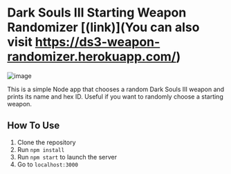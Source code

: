# Dark Souls III Starting Weapon Randomizer [(link)](You can also visit https://ds3-weapon-randomizer.herokuapp.com/)

![image](https://github.com/srogee/ds3-starting-weapon-randomizer/assets/5308539/4b6c39aa-a946-450d-ba98-951cf13ec399)

This is a simple Node app that chooses a random Dark Souls III weapon and prints its name and hex ID. Useful if you want to randomly choose a starting weapon.

## How To Use
1. Clone the repository
2. Run `npm install`
3. Run `npm start` to launch the server
4. Go to `localhost:3000`
